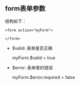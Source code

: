 ## form表单参数
结构如下：

    <form action="myForm">

    </form>

* $valid: 表单是否正确

    myForm.$valid = true

* $error: 表单里的错误
    
    myForm.$error.required = false